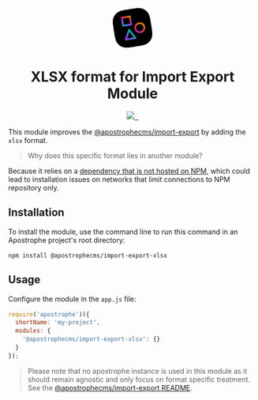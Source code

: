 <div align="center">
  <img src="https://raw.githubusercontent.com/apostrophecms/apostrophe/main/logo.svg" alt="ApostropheCMS logo" width="80" height="80">

  <h1>XLSX format for Import Export Module</h1>
  <p>
    <a aria-label="Apostrophe logo" href="https://docs.apostrophecms.org">
      <img src="https://img.shields.io/badge/MADE%20FOR%20ApostropheCMS-000000.svg?style=for-the-badge&logo=Apostrophe&labelColor=6516dd">
    </a>
    <a aria-label="Join the community on Discord" href="http://chat.apostrophecms.org">
      <img alt="" src="https://img.shields.io/discord/517772094482677790?color=5865f2&label=Join%20the%20Discord&logo=discord&logoColor=fff&labelColor=000&style=for-the-badge&logoWidth=20">
    </a>
    <a aria-label="License" href="https://github.com/apostrophecms/import-export/blob/main/LICENSE.md">
      <img alt="" src="https://img.shields.io/static/v1?style=for-the-badge&labelColor=000000&label=License&message=MIT&color=3DA639">
    </a>
  </p>
</div>

This module improves the [@apostrophecms/import-export](https://github.com/apostrophecms/import-export) by adding the `xlsx` format.

> Why does this specific format lies in another module?

Because it relies on a [dependency that is not hosted on NPM](https://github.com/SheetJS/sheetjs/issues/2667), which could lead to installation issues on networks that limit connections to NPM repository only.

## Installation

To install the module, use the command line to run this command in an Apostrophe project's root directory:

```
npm install @apostrophecms/import-export-xlsx
```

## Usage

Configure the module in the `app.js` file:

```javascript
require('apostrophe')({
  shortName: 'my-project',
  modules: {
    '@apostrophecms/import-export-xlsx': {}
  }
});
```

> Please note that no apostrophe instance is used in this module as it should remain agnostic and only focus on format specific treatment.
> See the [@apostrophecms/import-export README](https://github.com/apostrophecms/import-export#readme).
